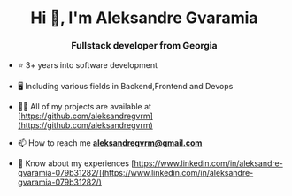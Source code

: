 <h1 align="center">Hi 👋, I'm Aleksandre Gvaramia</h1>
<h3 align="center">Fullstack developer from Georgia</h3>

- ⭐ 3+ years into software development

- 🖥️ Including various fields in Backend,Frontend and Devops

- 👨‍💻 All of my projects are available at [https://github.com/aleksandregvrm](https://github.com/aleksandregvrm)

- 📫 How to reach me **aleksandregvrm@gmail.com**

- 📄 Know about my experiences [https://www.linkedin.com/in/aleksandre-gvaramia-079b31282/](https://www.linkedin.com/in/aleksandre-gvaramia-079b31282/)



